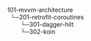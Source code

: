 101-mvvm-architecture\
&nbsp;&nbsp;└─201-retrofit-coroutines\
&nbsp;&nbsp;&nbsp;&nbsp;&nbsp;&nbsp;&nbsp; └─301-dagger-hilt\
&nbsp;&nbsp;&nbsp;&nbsp;&nbsp;&nbsp;&nbsp; └─302-koin
